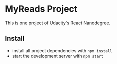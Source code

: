 # MyReads Project

This is one project of Udacity's React Nanodegree.

## Install

* install all project dependencies with `npm install`
* start the development server with `npm start`